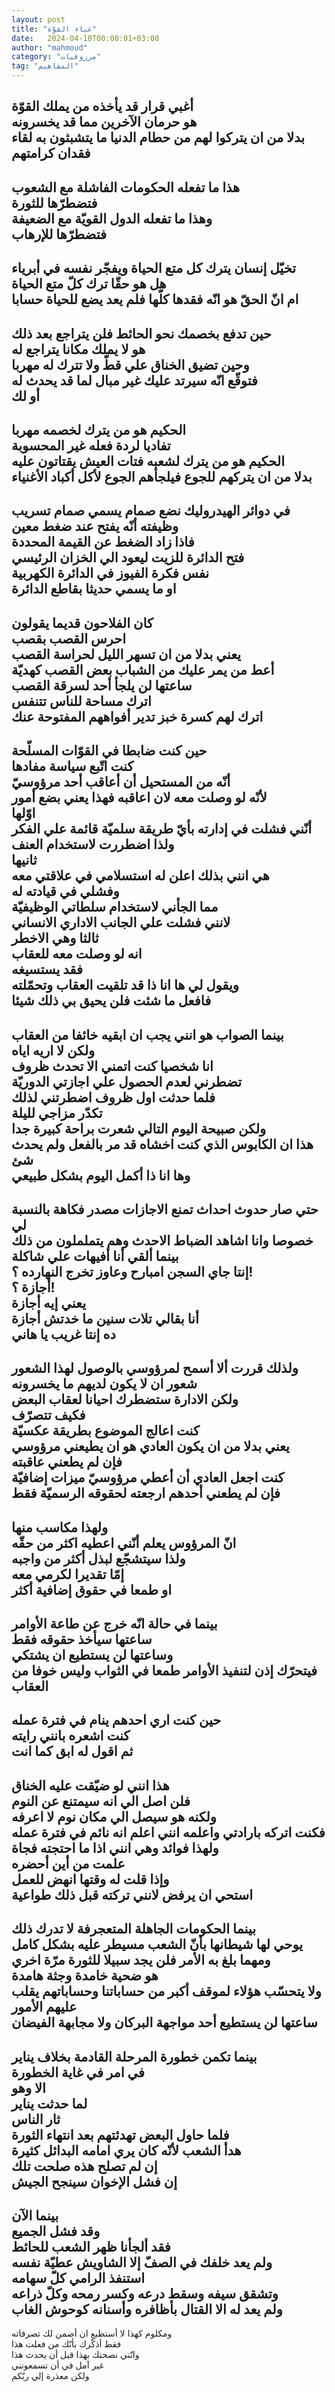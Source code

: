 ```yaml
---
layout: post
title: "غباء القوّة"
date:   2024-04-10T00:00:01+03:00
author: "mahmoud"
category: "مرزوقيات"
tag: "المفاهيم"
---
```



أغبي قرار قد يأخذه من يملك القوّة  
هو حرمان الآخرين مما قد يخسرونه  
بدلا من ان يتركوا لهم من حطام الدنيا ما يتشبثون به لقاء
فقدان كرامتهم  
---------------  
هذا ما تفعله الحكومات الفاشلة مع الشعوب  
فتضطرّها للثورة  
وهذا ما تفعله الدول القويّة مع الضعيفة  
فتضطرّها للإرهاب  
------------  
تخيّل إنسان يترك كل متع الحياة ويفجّر نفسه في
أبرياء  
هل هو حقّا ترك كلّ متع الحياة  
ام انّ الحقّ هو انّه فقدها كلّها فلم يعد يضع للحياة
حسابا  
---------------  
حين تدفع بخصمك نحو الحائط فلن يتراجع بعد ذلك  
هو لا يملك مكانا يتراجع له  
وحين تضيق الخناق علي قطّ ولا تترك له مهربا  
فتوقّع انّه سيرتد عليك غير مبال لما قد يحدث له  
أو لك  
-------------  
الحكيم هو من يترك لخصمه مهربا  
تفاديا لردة فعله غير المحسوبة  
الحكيم هو من يترك لشعبه فتات العيش يقتاتون عليه  
بدلا من ان يتركهم للجوع فيلجأهم الجوع لأكل أكباد
الأغنياء  
----------------  
في دوائر الهيدروليك نضع صمام يسمي صمام تسريب  
وظيفته أنّه يفتح عند ضغط معين  
فاذا زاد الضغط عن القيمة المحددة  
فتح الدائرة للزيت ليعود الي الخزان الرئيسي  
نفس فكرة الفيوز في الدائرة الكهربية  
او ما يسمي حديثا بقاطع الدائرة  
----------------  
كان الفلاحون قديما يقولون  
احرس القصب بقصب  
يعني بدلا من ان تسهر الليل لحراسة القصب  
أعط من يمر عليك من الشباب بعض القصب كهديّة  
ساعتها لن يلجأ أحد لسرقة القصب  
اترك مساحة للناس تتنفس  
اترك لهم كسرة خبز تدير أفواههم المفتوحة عنك  
---------------  
حين كنت ضابطا في القوّات المسلّحة  
كنت اتّبع سياسة مفادها  
أنّه من المستحيل أن أعاقب أحد مرؤوسيّ  
لأنّه لو وصلت معه لان اعاقبه فهذا يعني بضع أمور  
اوّلها  
أنّني فشلت في إدارته بأيّ طريقة سلميّة قائمة علي
الفكر  
ولذا اضطررت لاستخدام العنف  
ثانيها  
هي انني بذلك اعلن له استسلامي في علاقتي معه  
وفشلي في قيادته له  
مما الجأني لاستخدام سلطاتي الوظيفيّة  
لانني فشلت علي الجانب الاداري الانساني  
ثالثا وهي الاخطر  
انه لو وصلت معه للعقاب  
فقد يستسيغه  
ويقول لي ها انا ذا قد تلقيت العقاب وتحمّلته  
فافعل ما شئت فلن يحيق بي ذلك شيئا  
-----------  
بينما الصواب هو انني يجب ان ابقيه خائفا من
العقاب  
ولكن لا اريه اياه  
انا شخصيا كنت اتمني الا تحدث ظروف  
تضطرني لعدم الحصول علي اجازتي الدوريّة  
فلما حدثت اول ظروف اضطرتني لذلك  
تكدّر مزاجي لليلة  
ولكن صبيحة اليوم التالي شعرت براحة كبيرة جدا  
هذا ان الكابوس الذي كنت اخشاه قد مر بالفعل ولم يحدث
شئ  
وها انا ذا أكمل اليوم بشكل طبيعي  
------------  
حتي صار حدوث احداث تمنع الاجازات مصدر فكاهة بالنسبة
لي  
خصوصا وانا اشاهد الضباط الاحدث وهم يتململون من
ذلك  
بينما ألقي أنا أفيهات علي شاكلة  
إنتا جاي السجن امبارح وعاوز تخرج النهارده ؟!  
أجازة ؟!  
يعني إيه أجازة  
أنا بقالي تلات سنين ما خدتش أجازة  
ده إنتا غريب يا هاني  
------------  
ولذلك قررت ألا أسمح لمرؤوسي بالوصول لهذا الشعور  
شعور ان لا يكون لديهم ما يخسرونه  
ولكن الادارة ستضطرك احيانا لعقاب البعض  
فكيف تتصرّف  
كنت اعالج الموضوع بطريقة عكسيّة  
يعني بدلا من ان يكون العادي هو ان يطيعني مرؤوسي  
فإن لم يطعني عاقبته  
كنت اجعل العادي أن أعطي مرؤوسيّ ميزات إضافيّة  
فإن لم يطعني أحدهم ارجعته لحقوقه الرسميّة فقط  
------------  
ولهذا مكاسب منها  
انّ المرؤوس يعلم أنّني اعطيه اكثر من حقّه  
ولذا سيتشجّع لبذل أكثر من واجبه  
إمّا تقديرا لكرمي معه  
او طمعا في حقوق إضافية أكثر  
----------  
بينما في حالة انّه خرج عن طاعة الأوامر  
ساعتها سيأخذ حقوقه فقط  
وساعتها لن يستطيع ان يشتكي  
فيتحرّك إذن لتنفيذ الأوامر طمعا في الثواب وليس خوفا من
العقاب  
-------------  
حين كنت اري احدهم ينام في فترة عمله  
كنت اشعره بانني رايته  
ثم اقول له ابق كما انت  
--------------  
هذا انني لو ضيّقت عليه الخناق  
فلن اصل الي انه سيمتنع عن النوم  
ولكنه هو سيصل الي مكان نوم لا اعرفه  
فكنت اتركه بارادتي واعلمه انني اعلم انه نائم في فترة
عمله  
ولهذا فوائد وهي انني اذا ما احتجته فجاة  
علمت من أين أحضره  
وإذا قلت له وقتها انهض للعمل  
استحي ان يرفض لانني تركته قبل ذلك طواعية  
---------------  
بينما الحكومات الجاهلة المتعجرفة لا تدرك ذلك  
يوحي لها شيطانها بأنّ الشعب مسيطر عليه بشكل كامل  
ومهما بلغ به الأمر فلن يجد سبيلا للثورة مرّة
اخري  
هو ضحية خامدة وجثة هامدة  
ولا يتحسّب هؤلاء لموقف أكبر من حساباتنا وحساباتهم يقلب
عليهم الأمور  
ساعتها لن يستطيع أحد مواجهة البركان ولا مجابهة
الفيضان  
--------------  
بينما تكمن خطورة المرحلة القادمة بخلاف يناير  
في امر في غاية الخطورة  
الا وهو  
لما حدثت يناير  
ثار الناس  
فلما حاول البعض تهدئتهم بعد انتهاء الثورة  
هدأ الشعب لأنّه كان يري امامه البدائل كثيرة  
إن لم تصلح هذه صلحت تلك  
إن فشل الإخوان سينجح الجيش  
-------------  
بينما الآن  
وقد فشل الجميع  
فقد ألجأنا ظهر الشعب للحائط  
ولم يعد خلفك في الصفّ إلا الشاويش عطيّة نفسه  
استنفذ الرامي كلّ سهامه  
وتشقق سيفه وسقط درعه وكسر رمحه وكلّ ذراعه  
ولم يعد له الا القتال بأظافره وأسنانه كوحوش
الغاب  
------------  
ومكلوم كهذا لا أستطيع ان أضمن لك تصرفاته  
فقط أذكّرك بأنّك من فعلت هذا  
وانّني نصحتك بهذا قبل أن يحدث هذا  
غير آمل في أن تسمعونني  
ولكن معذرة إلي ربّكم

